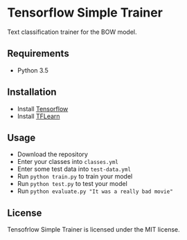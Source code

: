 # Tensorflow Simple Trainer
Text classification trainer for the BOW model.

## Requirements
* Python 3.5

## Installation
* Install [Tensorflow](https://www.tensorflow.org/install/)
* Install [TFLearn](https://github.com/tflearn/tflearn)

## Usage
* Download the repository
* Enter your classes into `classes.yml`
* Enter some test data into `test-data.yml`
* Run `python train.py` to train your model
* Run `python test.py` to test your model
* Run `python evaluate.py "It was a really bad movie"`

## License
Tensofrlow Simple Trainer is licensed under the MIT license.
